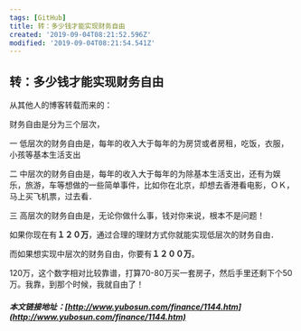 ```yaml
---
tags: [GitHub]
title: 转：多少钱才能实现财务自由
created: '2019-09-04T08:21:52.596Z'
modified: '2019-09-04T08:21:54.541Z'
---
```


## 转：多少钱才能实现财务自由

从其他人的博客转载而来的：

财务自由是分为三个层次，

一 低层次的财务自由是，每年的收入大于每年的为房贷或者房租，吃饭，衣服，小孩等基本生活支出

二 中层次的财务自由是，每年的收入大于每年的为除基本生活支出，还有为娱乐，旅游，车等想做的一些简单事件，比如你在北京，却想去香港看电影，ＯＫ，马上买飞机票，过去看．

三 高层次的财务自由是，无论你做什么事，钱对你来说，根本不是问题！

如果你现在有**１２０万**，通过合理的理财方式你就能实现低层次的财务自由．

而如果想实现中层次的财务自由，你要有**１２００万**。

120万，这个数字相对比较靠谱，打算70\-80万买一套房子，然后手里还剩下个50万。我靠，到那个时候，我就自由了！

##### 本文链接地址：[http://www.yubosun.com/finance/1144.htm](http://www.yubosun.com/finance/1144.htm)
